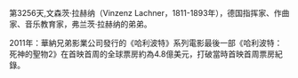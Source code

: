 第3256天,文森茨·拉赫纳（Vinzenz Lachner，1811-1893年），德国指挥家、作曲家、音乐教育家，弗兰茨·拉赫纳的弟弟。

2011年：華納兄弟影業公司發行的《哈利波特》系列電影最後一部《哈利波特：死神的聖物2》在首映首周的全球票房約為4.8億美元，打破當時首映首周票房紀錄。